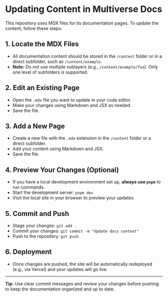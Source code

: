 # Updating Content in Multiverse Docs

This repository uses MDX files for its documentation pages. To update the content, follow these steps:

## 1. Locate the MDX Files

- All documentation content should be stored in the `/content` folder or in a direct subfolder, such as `/content/example`.
- **Note:** Do not use multiple sublayers (e.g., `/content/example/foo`). Only one level of subfolders is supported.

## 2. Edit an Existing Page

- Open the `.mdx` file you want to update in your code editor.
- Make your changes using Markdown and JSX as needed.
- Save the file.

## 3. Add a New Page

- Create a new file with the `.mdx` extension in the `/content` folder or a direct subfolder.
- Add your content using Markdown and JSX.
- Save the file.

## 4. Preview Your Changes (Optional)

- If you have a local development environment set up, **always use `pnpm`** to run commands.
- Start the development server: `pnpm dev`
- Visit the local site in your browser to preview your updates.

## 5. Commit and Push

- Stage your changes: `git add .`
- Commit your changes: `git commit -m "Update docs content"`
- Push to the repository: `git push`

## 6. Deployment

- Once changes are pushed, the site will be automatically redeployed (e.g., via Vercel) and your updates will go live.

---

**Tip:** Use clear commit messages and review your changes before pushing to keep the documentation organized and up to date.
